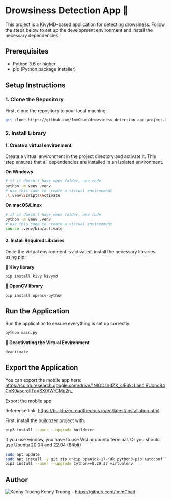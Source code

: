 # Drowsiness Detection App 📱

This project is a KivyMD-based application for detecting drowsiness. Follow the steps below to set up the development environment and install the necessary dependencies.

## Prerequisites

- Python 3.6 or higher
- pip (Python package installer)


## Setup Instructions

### 1. Clone the Repository

First, clone the repository to your local machine:

```sh
git clone https://github.com/ImmChad/drowsiness-detection-app-project.git
```

### 2. Install Library

#### 1. Create a virtual environment
Create a virtual environment in the project directory and activate it. This step ensures that all dependencies are installed in an isolated environment.

**On Windows**

```sh
# if it doesn't have venv folder, use code
python -m venv .venv
# use this code to create a virtual environment
.\.venv\Scripts\Activate
```

**On macOS/Linux**

```sh
# if it doesn't have venv folder, use code
python -m venv .venv
# use this code to create a virtual environment
source .venv/bin/activate
```

#### 2. Install Required Libraries

Once the virtual environment is activated, install the necessary libraries using pip:

**📑 Kivy library**
```sh
pip install kivy kivymd
```

**📑 OpenCV library**
```sh
pip install opencv-python
```

## Run the Application

Run the application to ensure everything is set up correctly:

```sh
python main.py
```

**📴 Deactivating the Virtual Environment**
```sh
deactivate
```

## Export the Application

You can export the mobile app here: 
https://colab.research.google.com/drive/1NlODsndZX_clE6kLLanciBUono84CnK9#scrollTo=SXfAWrCMp2n_

Export the mobile app: 

Reference link: https://buildozer.readthedocs.io/en/latest/installation.html


First, install the buildozer project with:
```sh
pip3 install --user --upgrade buildozer
```

If you use window, you have to use Wsl or ubuntu terminal. Or you should use Ubuntu 20.04 and 22.04 (64bit)
```sh
sudo apt update
sudo apt install -y git zip unzip openjdk-17-jdk python3-pip autoconf libtool pkg-config zlib1g-dev libncurses5-dev libncursesw5-dev libtinfo5 cmake libffi-dev libssl-dev
pip3 install --user --upgrade Cython==0.29.33 virtualenv
```



## Author
![Kenny Truong](/assets/images/KENNY.JPG)
Kenny Truong - https://github.com/ImmChad

